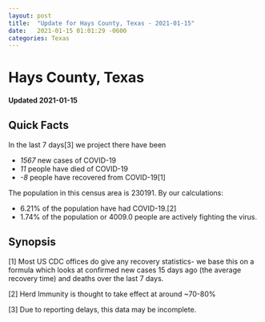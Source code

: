 ```yaml
---
layout: post
title:  "Update for Hays County, Texas - 2021-01-15"
date:   2021-01-15 01:01:29 -0600
categories: Texas
---
```


# Hays County, Texas
#### Updated 2021-01-15

## Quick Facts

In the last 7 days[3] we project there have been
- *1567* new cases of COVID-19
- *11* people have died of COVID-19
- *-8* people have recovered from COVID-19[1]

The population in this census area is 230191. By our calculations:
- 6.21% of the population have had COVID-19.[2]
- 1.74% of the population or 4009.0 people are actively fighting the virus.

## Synopsis




[1] Most US CDC offices do give any recovery statistics- we base this on a formula which looks at confirmed new cases
15 days ago (the average recovery time) and deaths over the last 7 days.

[2] Herd Immunity is thought to take effect at around ~70-80%

[3] Due to reporting delays, this data may be incomplete.
 
    